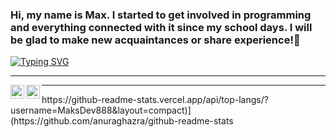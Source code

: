 ### Hi, my name is Max. I started to get involved in programming and everything connected with it since my school days. I will be glad to make new acquaintances or share experience!👋

<a href="https://git.io/typing-svg"><img src="https://readme-typing-svg.herokuapp.com?font=Fira+Code&pause=1000&width=435&lines=Python+backend+developer" alt="Typing SVG" /></a>
<hr>
<a href="https://t.me/maksPosiv" rel="nofollow">
  <img alt="Telegram" src="https://camo.githubusercontent.com/5c1975da7d9ab735ceb71c57b6c7e48ff3e08ca4/68747470733a2f2f6564656e742e6769746875622e696f2f537570657254696e7949636f6e732f696d616765732f7376672f74656c656772616d2e737667" style="max-width: 100%;" width="22px" align="left">
</a>
<a href="https://vk.com/maks_lock" rel="nofollow">
  <img alt="Twitter" src="https://camo.githubusercontent.com/beff410f002d375a4f73972727a375857b966263beb60eaa359a13308f6e9626/68747470733a2f2f75706c6f61642e77696b696d656469612e6f72672f77696b6970656469612f636f6d6d6f6e732f7468756d622f322f32312f564b2e636f6d2d6c6f676f2e7376672f32383870782d564b2e636f6d2d6c6f676f2e7376672e706e67" data-canonical-src="https://upload.wikimedia.org/wikipedia/commons/thumb/2/21/VK.com-logo.svg/288px-VK.com-logo.svg.png" style="max-width: 100%;" width="22px" align="left">
</a>
<hr>
https://github-readme-stats.vercel.app/api/top-langs/?username=MaksDev888&layout=compact)](https://github.com/anuraghazra/github-readme-stats
